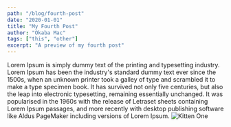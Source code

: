 ```yaml
---
path: "/blog/fourth-post"
date: "2020-01-01"
title: "My Fourth Post"
author: "Okaba Mac"
tags: ["this", "other"]
excerpt: "A preview of my fourth post"
---
```

Lorem Ipsum is simply dummy text of the printing and typesetting industry. Lorem Ipsum has been the industry's standard dummy text ever since the 1500s, when an unknown printer took a galley of type and scrambled it to make a type specimen book. It has survived not only five centuries, but also the leap into electronic typesetting, remaining essentially unchanged. It was popularised in the 1960s with the release of Letraset sheets containing Lorem Ipsum passages, and more recently with desktop publishing software like Aldus PageMaker including versions of Lorem Ipsum.
![Kitten One](https://www.petmd.com/sites/default/files/small-kitten-walking-towards_127900829_0.jpg)